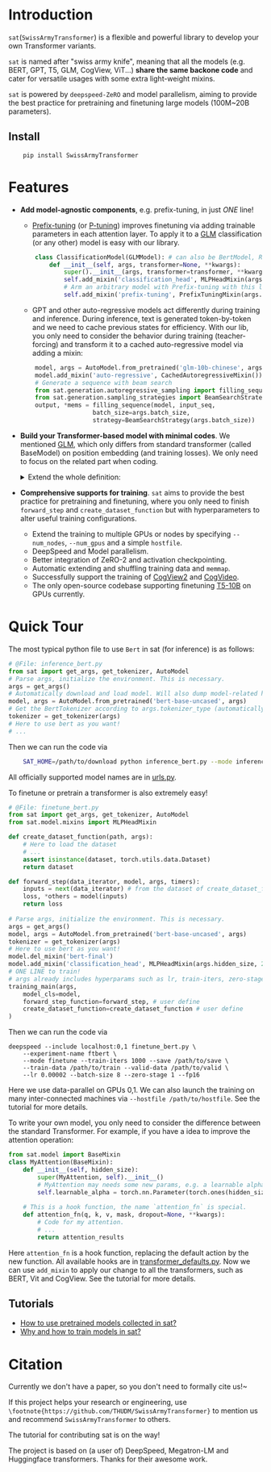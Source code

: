 # Introduction
`sat`(`SwissArmyTransformer`) is a flexible and powerful library to develop your own Transformer variants.

`sat` is named after "swiss army knife", meaning that all the models (e.g. BERT, GPT, T5, GLM, CogView, ViT...) **share the same backone code** and cater for versatile usages with some extra light-weight mixins. 

`sat` is powered by `deepspeed-ZeRO` and model parallelism, aiming to provide the best practice for pretraining and finetuning large models (100M\~20B parameters). 

## Install
```
    pip install SwissArmyTransformer
```
# Features

* **Add model-agnostic components**, e.g. prefix-tuning, in just *ONE* line! 

    - [Prefix-tuning](https://arxiv.org/pdf/2101.00190) (or [P-tuning](https://arxiv.org/abs/2103.10385)) improves finetuning via adding trainable parameters in each attention layer. To apply it to a [GLM](https://arxiv.org/pdf/2103.10360.pdf) classification (or any other) model is easy with our library.

    ```python
        class ClassificationModel(GLMModel): # can also be BertModel, RobertaModel, etc. 
            def __init__(self, args, transformer=None, **kwargs):
                super().__init__(args, transformer=transformer, **kwargs)
                self.add_mixin('classification_head', MLPHeadMixin(args.hidden_size, 2048, 1))
                # Arm an arbitrary model with Prefix-tuning with this line!
                self.add_mixin('prefix-tuning', PrefixTuningMixin(args.num_layers, args.hidden_size // args.num_attention_heads, args.num_attention_heads, args.prefix_len))
    ```

    - GPT and other auto-regressive models act differently during training and inference. During inference, text is generated token-by-token and we need to cache previous states for efficiency. With our lib, you only need to consider the behavior during training (teacher-forcing) and transform it to a cached auto-regressive model via adding a mixin:

    ```python
        model, args = AutoModel.from_pretrained('glm-10b-chinese', args)
        model.add_mixin('auto-regressive', CachedAutoregressiveMixin())
        # Generate a sequence with beam search
        from sat.generation.autoregressive_sampling import filling_sequence
        from sat.generation.sampling_strategies import BeamSearchStrategy
        output, *mems = filling_sequence(model, input_seq,
                        batch_size=args.batch_size,
                        strategy=BeamSearchStrategy(args.batch_size))
    ```     


* **Build your Transformer-based model with minimal codes**. We mentioned [GLM](https://arxiv.org/pdf/2103.10360.pdf), which only differs from standard transformer (called BaseModel) on position embedding (and training losses). We only need to focus on the related part when coding.

    <details><summary>Extend the whole definition: </summary><p>

    ```python
    class BlockPositionEmbeddingMixin(BaseMixin):
        # Here define parameters for the mixin
        def __init__(self, max_sequence_length, hidden_size, init_method_std=0.02):
            super(BlockPositionEmbeddingMixin, self).__init__()
            self.max_sequence_length = max_sequence_length
            self.hidden_size = hidden_size
            self.block_position_embeddings = torch.nn.Embedding(max_sequence_length, hidden_size)
            torch.nn.init.normal_(self.block_position_embeddings.weight, mean=0.0, std=init_method_std)
        
        # Here define the method for the mixin
        def position_embedding_forward(self, position_ids, **kwargs):
            position_ids, block_position_ids = position_ids[:, 0], position_ids[:, 1]
            position_embeddings = self.transformer.position_embeddings(position_ids)
            block_position_embeddings = self.block_position_embeddings(block_position_ids)
            return position_embeddings + block_position_embeddings

    class GLMModel(BaseModel):
        def __init__(self, args, transformer=None):
            super().__init__(args, transformer=transformer)
            self.add_mixin('block_position_embedding', 
                BlockPositionEmbeddingMixin(args.max_sequence_length, args.hidden_size)
            ) # Add the mixin for GLM
    ```

*  **Comprehensive supports for training**. `sat` aims to provide the best practice for pretraining and finetuning, where you only need to finish `forward_step` and `create_dataset_function` but with hyperparameters to alter useful training configurations.
    - Extend the training to multiple GPUs or nodes by specifying `--num_nodes`, `--num_gpus` and a simple `hostfile`. 
    - DeepSpeed and Model parallelism.
    - Better integration of ZeRO-2 and activation checkpointing.
    - Automatic extending and shuffling training data and `memmap`. 
    - Successfully support the training of [CogView2](http://github.com/THUDM/CogView2) and [CogVideo](https://github.com/THUDM/cogvideo).
    - The only open-source codebase supporting finetuning [T5-10B](https://arxiv.org/abs/1910.10683) on GPUs currently.

</p></details>


# Quick Tour

The most typical python file to use `Bert` in sat (for inference) is as follows:
```python
# @File: inference_bert.py
from sat import get_args, get_tokenizer, AutoModel
# Parse args, initialize the environment. This is necessary.
args = get_args() 
# Automatically download and load model. Will also dump model-related hyperparameters to args.
model, args = AutoModel.from_pretrained('bert-base-uncased', args) 
# Get the BertTokenizer according to args.tokenizer_type (automatically set).
tokenizer = get_tokenizer(args) 
# Here to use bert as you want!
# ...
```
Then we can run the code via
```bash
    SAT_HOME=/path/to/download python inference_bert.py --mode inference
```
All officially supported model names are in [urls.py](sat/resources/urls.py).

To finetune or pretrain a transformer is also extremely easy!
```python
# @File: finetune_bert.py
from sat import get_args, get_tokenizer, AutoModel
from sat.model.mixins import MLPHeadMixin

def create_dataset_function(path, args):
    # Here to load the dataset
    # ...
    assert isinstance(dataset, torch.utils.data.Dataset)
    return dataset

def forward_step(data_iterator, model, args, timers):
    inputs = next(data_iterator) # from the dataset of create_dataset_function.
    loss, *others = model(inputs)
    return loss
    
# Parse args, initialize the environment. This is necessary.
args = get_args() 
model, args = AutoModel.from_pretrained('bert-base-uncased', args) 
tokenizer = get_tokenizer(args) 
# Here to use bert as you want!
model.del_mixin('bert-final')
model.add_mixin('classification_head', MLPHeadMixin(args.hidden_size, 2048, 1))
# ONE LINE to train! 
# args already includes hyperparams such as lr, train-iters, zero-stage ...
training_main(args, 
    model_cls=model, 
    forward_step_function=forward_step, # user define
    create_dataset_function=create_dataset_function # user define
)
```
Then we can run the code via
```shell
deepspeed --include localhost:0,1 finetune_bert.py \
    --experiment-name ftbert \
    --mode finetune --train-iters 1000 --save /path/to/save \
    --train-data /path/to/train --valid-data /path/to/valid \
    --lr 0.00002 --batch-size 8 --zero-stage 1 --fp16
```
Here we use data-parallel on GPUs 0,1. We can also launch the training on many inter-connected machines via `--hostfile /path/to/hostfile`. See the tutorial for more details.

To write your own model, you only need to consider the difference between the standard Transformer. For example, if you have a idea to improve the attention operation:
```python
from sat.model import BaseMixin
class MyAttention(BaseMixin):
    def __init__(self, hidden_size):
        super(MyAttention, self).__init__()
        # MyAttention may needs some new params, e.g. a learnable alpha.
        self.learnable_alpha = torch.nn.Parameter(torch.ones(hidden_size))
    
    # This is a hook function, the name `attention_fn` is special.
    def attention_fn(q, k, v, mask, dropout=None, **kwargs):
        # Code for my attention.
        # ...
        return attention_results
```
Here `attention_fn` is a hook function, replacing the default action by the new function. All available hooks are in [transformer_defaults.py](/sat/transformer_defaults.py). 
Now we can use `add_mixin` to apply our change to all the transformers, such as BERT, Vit and CogView. See the tutorial for more details. 

## Tutorials 
* [How to use pretrained models collected in sat?](tutorials/model_usage)
* [Why and how to train models in sat?](tutorials/training)

# Citation
Currently we don't have a paper, so you don't need to formally cite us!~ 

If this project helps your research or engineering, use `\footnote{https://github.com/THUDM/SwissArmyTransformer}` to mention us and recommend `SwissArmyTransformer` to others.

The tutorial for contributing sat is on the way!

The project is based on (a user of) DeepSpeed, Megatron-LM and Huggingface transformers. Thanks for their awesome work.
